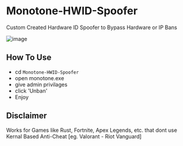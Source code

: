 # Monotone-HWID-Spoofer
Custom Created Hardware ID Spoofer to Bypass Hardware or IP Bans
<br>

![image](https://github.com/terr1ble99/Monotone-HWID-Spoofer/assets/160106777/91aaf9fa-4c45-4c42-8db7-b3a3c9e8a09a)


## How To Use

* cd `Monotone-HWID-Spoofer`
* open monotone.exe
* give admin privilages
* click 'Unban'
* Enjoy

## Disclaimer
Works for Games like Rust, Fortnite, Apex Legends, etc. that dont use Kernal Based Anti-Cheat [eg. Valorant - Riot Vanguard]